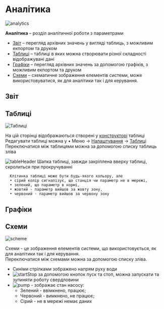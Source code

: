 # Аналітика

![analytics](/img/analytics.png)

**Аналітика** – розділ аналітичної роботи з параметрами

<!-- TODO: link -->
*	[Звіт](/analytics/#_2) – перегляд архівних значень у вигляді таблиць, з можливим екпортом та друком
*	[Таблиці](/analytics/#_3) – таблиці в яких можна створювати різної складності відображувані дані
*	[Графіки](/analytics/#_4) – перегляд архівних значень за допомогою графіків, з можливим екпортом та друком
*	[Схеми](/analytics/#_5) – схематичне зображення елементів системи, може використовуватися, як для аналітики так і для керування.

## Звіт

<!-- TODO: link -->
## Таблиці

![Таблиці](/img/tables.png)

<!-- TODO: link -->
На цій сторінці відображаються створені у [конструкторі](/1) таблиці 
Редагувати таблиці можна у •	Меню → [Налаштування](/1) → [Таблиці](/1)  
Переключатися між таблицями можна за допомогою списку таблиць зліва

![tableHeader](/img/tableHeader.png)
Шапка таблиці, завжди закріплена вверху таблиці, скролиться при прокручуванні

      Клітинка таблиці може бути будь-якого кольору, але  
      • сірий колір сигналізує, що станція чи параметр не в мережі,
      • зелений, що параметр в нормі,
      • жовтий - параметр вийшов за жовту зону,
      • червоний - параметр вийшов за червону зону

## Графіки

## Схеми

![scheme](/img/scheme.png)

Схеми - це зображення елементів системи, що використовується, як для аналітики так і для керування.  
Переключатися між схемами можна за допомогою списку зліва.

* Синіми стрілками зображено напрям руху води
* ![startStop](/img/startStop.png) за допомогою кнопок пуск та стоп, можна запускати та зупиняти роботу свердловини
* ![pump](/img/pump.png) - зображає стан насосу:
    * Зелений - ввімкнено, працює;
    * Червоний - вимкнено, не працює;
    * Cірий - не в мережі немає даних